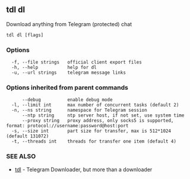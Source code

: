 ## tdl dl

Download anything from Telegram (protected) chat

```
tdl dl [flags]
```

### Options

```
  -f, --file strings   official client export files
  -h, --help           help for dl
  -u, --url strings    telegram message links
```

### Options inherited from parent commands

```
      --debug          enable debug mode
  -l, --limit int      max number of concurrent tasks (default 2)
  -n, --ns string      namespace for Telegram session
      --ntp string     ntp server host, if not set, use system time
      --proxy string   proxy address, only socks5 is supported, format: protocol://username:password@host:port
  -s, --size int       part size for transfer, max is 512*1024 (default 131072)
  -t, --threads int    threads for transfer one item (default 4)
```

### SEE ALSO

* [tdl](tdl.md)	 - Telegram Downloader, but more than a downloader

